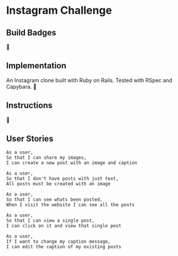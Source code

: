 Instagram Challenge
===================

Build Badges
-------
:construction:


Implementation
-------
An Instagram clone built with Ruby on Rails. Tested with RSpec and Capybara.
:construction:


Instructions
-------
:construction:


User Stories
-------
```
As a user,
So that I can share my images,
I can create a new post with an image and caption

As a user,
So that I don't have posts with just text,
All posts must be created with an image

As a user,
So that I can see whats been posted,
When I visit the website I can see all the posts

As a user,
So that I can view a single post,
I can click on it and view that single post

As a user,
If I want to change my caption message,
I can edit the caption of my existing posts
```
